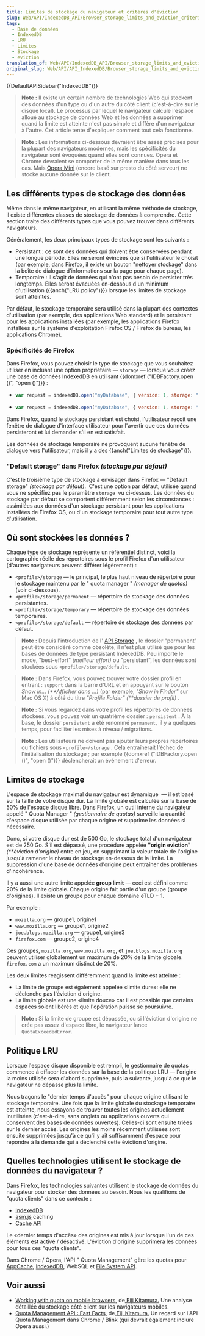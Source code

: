 ```yaml
---
title: Limites de stockage du navigateur et critères d'éviction
slug: Web/API/IndexedDB_API/Browser_storage_limits_and_eviction_criteria
tags:
  - Base de données
  - IndexedDB
  - LRU
  - Limites
  - Stockage
  - eviction
translation_of: Web/API/IndexedDB_API/Browser_storage_limits_and_eviction_criteria
original_slug: Web/API/API_IndexedDB/Browser_storage_limits_and_eviction_criteria
---
```

{{DefaultAPISidebar("IndexedDB")}}

> **Note :** Il existe un certain nombre de technologies Web qui stockent des données d'un type ou d'un autre du côté client (c'est-à-dire sur le disque local). Le processus par lequel le navigateur calcule l'espace alloué au stockage de données Web et les données à supprimer quand la limite est atteinte n'est pas simple et diffère d'un navigateur à l'autre. Cet article tente d'expliquer comment tout cela fonctionne.

> **Note :** Les informations ci-dessous devraient être assez précises pour la plupart des navigateurs modernes, mais les spécificités du navigateur sont évoquées quand elles sont connues. Opera et Chrome devraient se comporter de la même manière dans tous les cas. Mais [Opera Mini](http://www.opera.com/mobile/mini) (encore basé sur presto du côté serveur) ne stocke aucune donnée sur le client.

## Les différents types de stockage des données

Même dans le même navigateur, en utilisant la même méthode de stockage, il existe différentes classes de stockage de données à comprendre. Cette section traite des différents types que vous pouvez trouver dans différents navigateurs.

Généralement, les deux principaux types de stockage sont les suivants :

- Persistant : ce sont des données qui doivent être conservées pendant une longue période. Elles ne seront évincéés que si l'utilisateur le choisit (par exemple, dans Firefox, il existe un bouton "nettoyer stockage" dans la boîte de dialogue d'informations sur la page pour chaque page).
- Temporaire : il s'agit de données qui n'ont pas besoin de persister très longtemps. Elles seront évacuées en-dessous d'un minimum d'utilisation ({{anch("LRU policy")}}) lorsque les limites de stockage sont atteintes.

Par défaut, le stockage temporaire sera utilisé dans la plupart des contextes d'utilisation (par exemple, des applications Web standard) et le persistant pour les applications installées (par exemple, les applications Firefox installées sur le système d'exploitation Firefox OS / Firefox de bureau, les applications Chrome).

### Spécificités de Firefox

Dans Firefox, vous pouvez choisir le type de stockage que vous souhaitez utiliser en incluant une option propriétaire — `storage` — lorsque vous créez une base de données IndexedDB en utilisant {{domxref ("IDBFactory.open ()", "open ()")}} :

- ```js
  var request = indexedDB.open("myDatabase", { version: 1, storage: "persistent" });
  ```
- ```js
  var request = indexedDB.open("myDatabase", { version: 1, storage: "temporary" });
  ```

Dans Firefox, quand le stockage persistant est choisi, l'utilisateur reçoit une fenêtre de dialogue d'interface utilisateur pour l'avertir que ces données persisteront et lui demander s'il en est satisfait.

Les données de stockage temporaire ne provoquent aucune fenêtre de dialogue vers l'utilisateur, mais il y a des {{anch("Limites de stockage")}}.

### "Default storage" dans Firefox _(stockage par défaut)_

C'est le troisième type de stockage à envisager dans Firefox — "Default storage" _(stockage par défaut)_.  C'est une option par défaut, utilisée quand vous ne spécifiez pas le paramètre `storage`  vu ci-dessus. Les données du stockage par défaut se comportent différemment selon les circonstances : assimilées aux données d'un stockage persistant pour les applications installées de Firefox OS, ou d'un stockage temporaire pour tout autre type d'utilisation.

## Où sont stockées les données ?

Chaque type de stockage représente un référentiel distinct, voici la cartographie réelle des répertoires sous le profil Firefox d'un utilisateur (d'autres navigateurs peuvent différer légèrement) :

- `<profile>/storage` — le principal, le plus haut niveau de répertoire pour le stockage maintenu par le " quota manager " _(manager de quotas)_ (voir ci-dessous).
- `<profile>/storage/permanent` — répertoire de stockage des données persistantes.
- `<profile>/storage/temporary` — répertoire de stockage des données temporaires.
- `<profile>/storage/default` — répertoire de stockage des données par défaut.

> **Note :** Depuis l'introduction de l' [API Storage](/en-US/docs/Web/API/Storage_API) , le dossier "permanent" peut être considéré comme obsolète, il n'est plus utilisé que pour les bases de données de type persistant IndexedDB. Peu importe le mode, "best-effort" _(meilleur effort)_ ou "persistant", les données sont stockées sous `<profile>/storage/default`.

> **Note :** Dans Firefox, vous pouvez trouver votre dossier profil en entrant : `support` dans la barre d'URL et en appuyant sur le bouton _Show in.._. _(\*\*Afficher dans ...)_ (par exemple, _"Show in Finder"_ sur Mac OS X) à côté du titre _"Profile Folder" (\*\*dossier de profil)_ .

> **Note :** Si vous regardez dans votre profil les répertoires de données stockées, vous pouvez voir un quatrième dossier : `persistent` . À la base, le dossier `persistent` a été renommé `permanent,` il y a quelques temps, pour faciliter les mises à niveau / migrations.

> **Note :** Les utilisateurs ne doivent pas ajouter leurs propres répertoires ou fichiers sous `<profile>/storage` . Cela entraînerait l'échec de l'initialisation du stockage ; par exemple {{domxref ("IDBFactory.open ()", "open ()")}} déclencherait un événement d'erreur.

## Limites de stockage

L'espace de stockage maximal du navigateur est dynamique  — il est basé sur la taille de votre disque dur. La limite globale est calculée sur la base de 50% de l'espace disque libre. Dans Firefox, un outil interne du navigateur appelé " Quota Manager " _(gestionnaire de quotas)_ surveille la quantité d'espace disque utilisée par chaque origine et supprime les données si nécessaire.

Donc, si votre disque dur est de 500 Go, le stockage total d'un navigateur est de 250 Go. S'il est dépassé, une procédure appelée **"origin eviction"** _(\*\*éviction d'origine)_ entre en jeu, en supprimant la valeur totale de l'origine jusqu'à ramener le niveau de stockage en-dessous de la limite. La suppression d'une base de données d'origine peut entraîner des problèmes d'incohérence.

Il y a aussi une autre limite appelée **group limit** — ceci est défini comme 20% de la limite globale. Chaque origine fait partie d'un groupe (groupe d'origines). Il existe un groupe pour chaque domaine eTLD + 1.

Par exemple :

- `mozilla.org` — groupe1, origine1
- `www.mozilla.org` — groupe1, origine2
- `joe.blogs.mozilla.org` — groupe1, origine3
- `firefox.com` — groupe2, origine4

Ces groupes, `mozilla.org`, `www.mozilla.org`, et `joe.blogs.mozilla.org` peuvent utiliser globalement un maximum de 20% de la limite globale. `firefox.com` a un maximum distinct de 20%.

Les deux limites reagissent différemment quand la limite est atteinte :

- La limite de groupe est également appelée «limite dure»: elle ne déclenche pas l'éviction d'origine.
- La limite globale est une «limite douce» car il est possible que certains espaces soient libérés et que l'opération puisse se poursuivre.

> **Note :** Si la limite de groupe est dépassée, ou si l'éviction d'origine ne crée pas assez d'espace libre, le navigateur lance  `QuotaExceededError`.

## Politique LRU

Lorsque l'espace disque disponible est rempli, le gestionnaire de quotas commence à effacer les données sur la base de la politique LRU — l'origine la moins utilisée sera d'abord supprimée, puis la suivante, jusqu'à ce que le navigateur ne dépasse plus la limite.

Nous traçons le "dernier temps d'accès" pour chaque origine utilisant le stockage temporaire. Une fois que la limite globale du stockage temporaire est atteinte, nous essayons de trouver toutes les origines actuellement inutilisées (c'est-à-dire, sans onglets ou applications ouverts qui conservent des bases de données ouvertes). Celles-ci sont ensuite triées sur le dernier accès. Les origines les moins récemment utilisées sont ensuite supprimées jusqu'à ce qu'il y ait suffisamment d'espace pour répondre à la demande qui a déclenché cette éviction d'origine.

## Quelles technologies utilisent le stockage de données du navigateur ?

Dans Firefox, les technologies suivantes utilisent le stockage de données du navigateur pour stocker des données au besoin. Nous les qualifions de "quota clients" dans ce contexte :

- [IndexedDB](/fr/docs/Web/API/API_IndexedDB)
- [asm.js](http://asmjs.org/) caching
- [Cache API](/fr/docs/Web/API/Cache)

Le «dernier temps d'accès» des origines est mis à jour lorsque l'un de ces éléments est activé / désactivé. L'éviction d'origine supprimera les données pour tous ces "quota clients".

Dans Chrome / Opera, l'API " Quota Management" gère les quotas pour [AppCache](/en-US/docs/Web/HTML/Using_the_application_cache), [IndexedDB](/en-US/docs/Web/API/IndexedDB_API), WebSQL et [File System API](/en-US/docs/Web/API/File_System_API).

## Voir aussi

- [Working with quota on mobile browsers](http://www.html5rocks.com/en/tutorials/offline/quota-research/), de[ Eiji Kitamura.](http://blog.agektmr.com) Une analyse détaillée du stockage côté client sur les navigateurs mobiles.
- [Quota Management API : Fast Facts](https://developers.google.com/web/updates/2011/11/Quota-Management-API-Fast-Facts), de[ Eiji Kitamura.](http://blog.agektmr.com) Un regard sur l'API Quota Management dans Chrome / Blink (qui devrait également inclure Opera aussi.)
